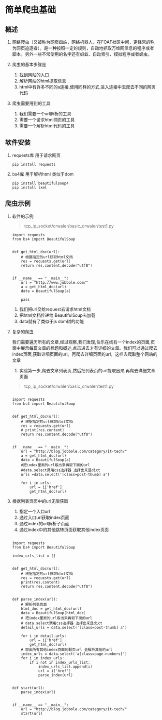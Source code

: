 # 简单爬虫基础

## 概述

1. 网络爬虫（又被称为网页蜘蛛，网络机器人，在FOAF社区中间，更经常的称为网页追逐者），是一种按照一定的规则，自动地抓取万维网信息的程序或者脚本。另外一些不常使用的名字还有蚂蚁、自动索引、模拟程序或者蠕虫。

2. 爬虫的基本步骤是 

    1. 找到网站的入口
    2. 解析网站的html提取信息
    3. html中有许多不同的a连接,使用同样的方式,进入连接中去爬去不同的网页代码


3. 爬虫需要用到的工具

    1. 我们需要一个url解析的工具
    2. 需要一个请求html网页的工具 
    3. 需要一个解析html代码的工具

    
## 软件安装

1. requests库 用于请求网页
	```
	pip install requests
	```


2. bs4库 用于解析html 类似于dom

    ``` 
    pip install beautifulsoup4
    pip install lxml
    ```    
    
## 爬虫示例

1. 软件的示例

	> tcp_ip_socket/crwaler/basic_crwaler/test1.py
	
    ``` 
    import requests
	from bs4 import BeautifulSoup
	
	
	def get_html_doc(url):
	    # 根据指定的url获取html文档
	    res = requests.get(url)
	    return res.content.decode("utf8")
	
	
	if __name__ == "__main__":
	    url = "http://www.jobbole.com/"
	    a = get_html_doc(url)
	    data = BeautifulSoup(a)
	
	    pass

    ```
    
    1. 我们把url交给request去请求html文档
    2. 把html文档传递给 BeautifulSoup去加载
    3. data就有了类似于js dom树的功能
    
2. 复杂的爬虫

    我们需要遍历所有的文章,经过观察,我们发现,伯乐在线有一个index的页面,页面中展示每篇文章的标题和概述,点击进去才有详细的文章。我们可以通过爬去index页面,获取详细页面的url。再爬去详细页面的url，这样去爬取整个网站的文章
    
    1. 实验第一步,爬去文章列表页,然后把列表页的url提取出来,再爬去详细文章页面
    
    >tcp_ip_socket/crwaler/basic_crwaler/test1.py
    
    
    
    ```
    
    import requests
	from bs4 import BeautifulSoup
	
	
	def get_html_doc(url):
	    # 根据指定的url获取html文档
	    res = requests.get(url)
	    # print(res.content)
	    return res.content.decode("utf8")
	
	
	if __name__ == "__main__":
	    url = "http://blog.jobbole.com/category/it-tech/"
	    a = get_html_doc(url)
	    data = BeautifulSoup(a)
	    #把index里面的url取出来再取下面的url
	    #data.select调用css选择器 选择出来是dict
	    urls =data.select('[class=post-thumb] a')
	
	    for i in urls:
	        url = i['href']
	        get_html_doc(url)
    
    ```    
3. 根据列表页面中的url无限获取

	1. 指定一个入口url
	2. 通过入口url获取index页面
	3. 通过index的url解析子页面
	4. 通过index中的其他跳转页面获取其他index页面

    ```
    
    import requests
	from bs4 import BeautifulSoup
	
	index_urls_list = []
	
	
	def get_html_doc(url):
	    # 根据指定的url获取html文档
	    res = requests.get(url)
	    print(res.content)
	    return res.content.decode("utf8")
	
	
	def parse_index(url):
	    # 解析列表页面
	    html_doc = get_html_doc(url)
	    data = BeautifulSoup(html_doc)
	    # 把index里面的url取出来再取下面的url
	    # data.select调用css选择器 选择出来是dict
	    detail_urls = data.select('[class=post-thumb] a')
	
	    for i in detail_urls:
	        url = i['href']
	        get_html_doc(url)
	    # 取出所有其他index页面的翻页url 去解析其他的url
	    index_urls = data.select('a[class=page-numbers]')
	    for i in index_urls:
	        if i not in index_urls_list:
	            index_urls_list.append(i)
	            url = i['href']
	            parse_index(url)
	
	
	def start(url):
	    parse_index(url)
	
	
	if __name__ == "__main__":
	    url = "http://blog.jobbole.com/category/it-tech/"
	    start(url)

    
    ```
